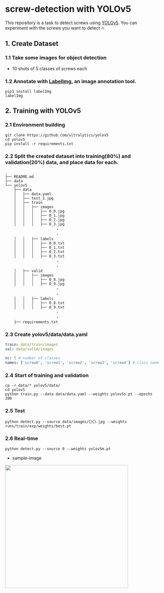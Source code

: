 # screw-detection with YOLOv5
This repository is a task to detect screws using [YOLOv5](https://github.com/ultralytics/yolov5). You can experiment with the screws you want to detect :fire:

## 1. Create Dataset
### 1.1 Take some images for object detection
- 10 shots of 5 classes of screws each

### 1.2 Annotate with [LabelImg](https://github.com/HumanSignal/labelImg), an image annotation tool.
```
pip3 install labelImg
labelImg
```

## 2. Training with YOLOv5
### 2.1 Environment building

```
git clone https://github.com/ultralytics/yolov5
cd yolov5
pip install -r requirements.txt 
```
### 2.2 Split the created dataset into training(80%) and validation(20%) data, and place data for each.
```
.
├── README.md
├── data
└── yolov5
    ├── data
    │   ├── data.yaml
    │   ├── test_1.jpg
    │   ├── train
    │   │   ├── images
    │   │   │   ├── 0_0.jpg
    │   │   │   ├── 0_1.jpg
    │   │   │   ├── 0_2.jpg
    │   │   │   ├── 0_3.jpg
                       ・
                       ・
    │   │   ├── labels
    │   │   │   ├── 0_0.txt
    │   │   │   ├── 0_1.txt
    │   │   │   ├── 0_2.txt
    │   │   │   ├── 0_3.txt
                       ・
                       ・
    │   ├── valid
    │   │   ├── images
    │   │   │   ├── 0_8.jpg
    │   │   │   ├── 0_9.jpg
                       ・
                       ・
    │   │   ├── labels
    │   │   │   ├── 0_8.txt
    │   │   │   ├── 0_9.txt
                       ・
                       ・
    ├── requirements.txt
```

### 2.3 Create yolov5/data/data.yaml
``` data.yaml
train: data/train/images
val: data/valid/images

nc: 5 # number of classes
names: ['screw0', 'screw1', 'screw2', 'screw3', 'screw4'] # class name
```

### 2.4 Start of training and validation
```
cp -r data/* yolov5/data/
cd yolov5
python train.py --data data/data.yaml --weights yolov5s.pt --epochs 200
```

### 2.5 Test
```
python detect.py --source data/images/〇〇.jpg --weights runs/train/exp/weights/best.pt
```

### 2.6 Real-time
```
python detect.py --source 0 --weights yolov5m.pt
```

- sample-image

<img src="yolov5/runs/detect/exp2/test_1.jpg" width="400">
